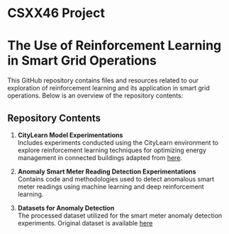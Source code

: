 # CSXX46 Project

# The Use of Reinforcement Learning in Smart Grid Operations

This GitHub repository contains files and resources related to our exploration of reinforcement learning and its application in smart grid operations. Below is an overview of the repository contents:

## Repository Contents

1. **CityLearn Model Experimentations**  
   Includes experiments conducted using the CityLearn environment to explore reinforcement learning techniques for optimizing energy management in connected buildings adapted from [here](https://github.com/climatechange-ai-tutorials/citylearn).

2. **Anomaly Smart Meter Reading Detection Experimentations**  
   Contains code and methodologies used to detect anomalous smart meter readings using machine learning and deep reinforcement learning.

3. **Datasets for Anomaly Detection**  
   The processed dataset utilized for the smart meter anomaly detection experiments. Original dataset is available [here](https://github.com/samy101/lead-dataset)
